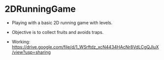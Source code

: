 # 2DRunningGame
- Playing with a basic 2D running game with levels.
- Objective is to collect fruits and avoids traps.

- Working: https://drive.google.com/file/d/1_WSrftdz_xcN4434HAcNr8VdLCgQJluX/view?usp=sharing
